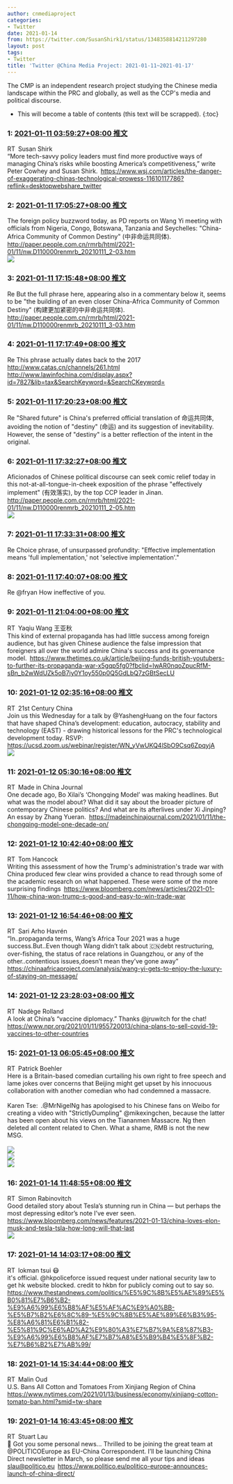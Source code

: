 ```yaml
---
author: cnmediaproject
categories:
- Twitter
date: 2021-01-14
from: https://twitter.com/SusanShirk1/status/1348358814211297280
layout: post
tags:
- Twitter
title: 'Twitter @China Media Project: 2021-01-11~2021-01-17'
---
```


The CMP is an independent research project studying the Chinese media landscape within the PRC and globally, as well as the CCP's media and political discourse. 

* This will become a table of contents (this text will be scrapped).
{:toc}

### 1: [2021-01-11 03:59:27+08:00 推文](https://twitter.com/SusanShirk1/status/1348358814211297280)

RT Susan Shirk<br>“More tech-savvy policy leaders must find more productive ways of managing China’s risks while boosting America’s competitiveness,” write Peter Cowhey and Susan Shirk. <a href="https://www.wsj.com/articles/the-danger-of-exaggerating-chinas-technological-prowess-11610117786?reflink=desktopwebshare_twitter" target="_blank" rel="noopener noreferrer">https://www.wsj.com/articles/the-danger-of-exaggerating-chinas-technological-prowess-11610117786?reflink=desktopwebshare_twitter</a>

### 2: [2021-01-11 17:05:27+08:00 推文](https://twitter.com/cnmediaproject/status/1348556619886567424)

The foreign policy buzzword today, as PD reports on Wang Yi meeting with officials from Nigeria, Congo, Botswana, Tanzania and Seychelles: "China-Africa Community of Common Destiny" (中非命运共同体). <a href="http://paper.people.com.cn/rmrb/html/2021-01/11/nw.D110000renmrb_20210111_2-03.htm" target="_blank" rel="noopener noreferrer">http://paper.people.com.cn/rmrb/html/2021-01/11/nw.D110000renmrb_20210111_2-03.htm</a><br><img style src="https://pbs.twimg.com/media/ErcJCL3XIAIAgqR?format=jpg&name=orig" referrerpolicy="no-referrer">

### 3: [2021-01-11 17:15:48+08:00 推文](https://twitter.com/cnmediaproject/status/1348559224079605761)

Re But the full phrase here, appearing also in a commentary below it, seems to be "the building of an even closer China-Africa Community of Common Destiny" (构建更加紧密的中非命运共同体). <a href="http://paper.people.com.cn/rmrb/html/2021-01/11/nw.D110000renmrb_20210111_3-03.htm" target="_blank" rel="noopener noreferrer">http://paper.people.com.cn/rmrb/html/2021-01/11/nw.D110000renmrb_20210111_3-03.htm</a>

### 4: [2021-01-11 17:17:49+08:00 推文](https://twitter.com/cnmediaproject/status/1348559731753955328)

Re This phrase actually dates back to the 2017 <a href="http://www.catas.cn/channels/261.html" target="_blank" rel="noopener noreferrer">http://www.catas.cn/channels/261.html</a> <a href="http://www.lawinfochina.com/display.aspx?id=7827&lib=tax&SearchKeyword=&SearchCKeyword=" target="_blank" rel="noopener noreferrer">http://www.lawinfochina.com/display.aspx?id=7827&lib=tax&SearchKeyword=&SearchCKeyword=</a>

### 5: [2021-01-11 17:20:23+08:00 推文](https://twitter.com/cnmediaproject/status/1348560378385608710)

Re "Shared future" is China's preferred official translation of 命运共同体, avoiding the notion of "destiny" (命运) and its suggestion of inevitability. However, the sense of "destiny" is a better reflection of the intent in the original.

### 6: [2021-01-11 17:32:27+08:00 推文](https://twitter.com/cnmediaproject/status/1348563413170053121)

Aficionados of Chinese political discourse can seek comic relief today in this not-at-all-tongue-in-cheek exposition of the phrase "effectively implement" (有效落实), by the top CCP leader in Jinan. <a href="http://paper.people.com.cn/rmrb/html/2021-01/11/nw.D110000renmrb_20210111_2-05.htm" target="_blank" rel="noopener noreferrer">http://paper.people.com.cn/rmrb/html/2021-01/11/nw.D110000renmrb_20210111_2-05.htm</a><br><img style src="https://pbs.twimg.com/media/ErcPP7CXEAIfCbL?format=jpg&name=orig" referrerpolicy="no-referrer">

### 7: [2021-01-11 17:33:31+08:00 推文](https://twitter.com/cnmediaproject/status/1348563682469572609)

Re Choice phrase, of unsurpassed profundity: "Effective implementation means 'full implementation,' not 'selective implementation'."

### 8: [2021-01-11 17:40:07+08:00 推文](https://twitter.com/cnmediaproject/status/1348565340855349249)

Re @fryan How ineffective of you.

### 9: [2021-01-11 21:04:00+08:00 推文](https://twitter.com/Yaqiu/status/1348616651005190147)

RT Yaqiu Wang 王亚秋<br>This kind of external propaganda has had little success among foreign audience, but has given Chinese audience the false impression that foreigners all over the world admire China's success and its governance model. <a href="https://www.thetimes.co.uk/article/beijing-funds-british-youtubers-to-further-its-propaganda-war-x5gqp5fg0?fbclid=IwAR0nqoZpucRfM-sBn_b2wWdUZk5oB7iy0Y1oy550p0Q5GdLbQ7zGBtSecLU" target="_blank" rel="noopener noreferrer">https://www.thetimes.co.uk/article/beijing-funds-british-youtubers-to-further-its-propaganda-war-x5gqp5fg0?fbclid=IwAR0nqoZpucRfM-sBn_b2wWdUZk5oB7iy0Y1oy550p0Q5GdLbQ7zGBtSecLU</a>

### 10: [2021-01-12 02:35:16+08:00 推文](https://twitter.com/21CenturyChina/status/1348700017930878976)

RT 21st Century China<br>Join us this Wednesday for a talk by @YashengHuang on the four factors that have shaped China’s development: education, autocracy, stability and technology (EAST) - drawing historical lessons for the PRC's technological development today. RSVP: <a href="https://ucsd.zoom.us/webinar/register/WN_yVwUKQ4lSbO9Csq6ZpqyjA" target="_blank" rel="noopener noreferrer">https://ucsd.zoom.us/webinar/register/WN_yVwUKQ4lSbO9Csq6ZpqyjA</a><br><img style src="https://pbs.twimg.com/media/EreKZm2VQAMX2SV?format=jpg&name=orig" referrerpolicy="no-referrer">

### 11: [2021-01-12 05:30:16+08:00 推文](https://twitter.com/MIC_Journal/status/1348744055858089986)

RT Made in China Journal<br>One decade ago, Bo Xilai’s ‘Chongqing Model’ was making headlines. But what was the model about? What did it say about the broader picture of contemporary Chinese politics? And what are its afterlives under Xi Jinping? An essay by Zhang Yueran. <a href="https://madeinchinajournal.com/2021/01/11/the-chongqing-model-one-decade-on/" target="_blank" rel="noopener noreferrer">https://madeinchinajournal.com/2021/01/11/the-chongqing-model-one-decade-on/</a>

### 12: [2021-01-12 10:42:40+08:00 推文](https://twitter.com/hancocktom/status/1348822675154640899)

RT Tom Hancock<br>Writing this assessment of how the Trump's administration's trade war with China produced few clear wins provided a chance to read through some of the academic research on what happened. These were some of the more surprising findings <a href="https://www.bloomberg.com/news/articles/2021-01-11/how-china-won-trump-s-good-and-easy-to-win-trade-war" target="_blank" rel="noopener noreferrer">https://www.bloomberg.com/news/articles/2021-01-11/how-china-won-trump-s-good-and-easy-to-win-trade-war</a>

### 13: [2021-01-12 16:54:46+08:00 推文](https://twitter.com/SariArhoHavren/status/1348916316292395009)

RT Sari Arho Havrén<br>“In..propaganda terms, Wang’s Africa Tour 2021 was a huge success.But..Even though Wang didn’t talk about 🇨🇳debt restructuring, over-fishing, the status of race relations in Guangzhou, or any of the other..contentious issues,doesn’t mean they’ve gone away” <a href="https://chinaafricaproject.com/analysis/wang-yi-gets-to-enjoy-the-luxury-of-staying-on-message/" target="_blank" rel="noopener noreferrer">https://chinaafricaproject.com/analysis/wang-yi-gets-to-enjoy-the-luxury-of-staying-on-message/</a>

### 14: [2021-01-12 23:28:03+08:00 推文](https://twitter.com/RollandNadege/status/1349015291527901189)

RT Nadège Rolland<br>A look at China’s “vaccine diplomacy.” Thanks @jruwitch for the chat! <a href="https://www.npr.org/2021/01/11/955720013/china-plans-to-sell-covid-19-vaccines-to-other-countries" target="_blank" rel="noopener noreferrer">https://www.npr.org/2021/01/11/955720013/china-plans-to-sell-covid-19-vaccines-to-other-countries</a>

### 15: [2021-01-13 06:05:45+08:00 推文](https://twitter.com/mrbaopanrui/status/1349115375837995008)

RT Patrick Boehler<br>Here is a Britain-based comedian curtailing his own right to free speech and lame jokes over concerns that Beijing might get upset by his innocuous collaboration with another comedian who had condemned a massacre.<br><br>Karen Tse: .@MrNigelNg has apologised to his Chinese fans on Weibo for creating a video with "StrictlyDumpling" @mikexingchen, because the latter has been open about his views on the Tiananmen Massacre. Ng then deleted all content related to Chen. What a shame, RMB is not the new MSG.<br><br><img style src="https://pbs.twimg.com/media/EriyTYDXEAMLmEq?format=jpg&name=orig" referrerpolicy="no-referrer"><br><img style src="https://pbs.twimg.com/media/EriyUtCWMAMsLEO?format=jpg&name=orig" referrerpolicy="no-referrer"><br><img style src="https://pbs.twimg.com/media/Eriy7vAVkAEkgOK?format=jpg&name=orig" referrerpolicy="no-referrer">

### 16: [2021-01-14 11:48:55+08:00 推文](https://twitter.com/S_Rabinovitch/status/1349564125513355264)

RT Simon Rabinovitch<br>Good detailed story about Tesla’s stunning run in China — but perhaps the most depressing editor’s note I’ve ever seen. <a href="https://www.bloomberg.com/news/features/2021-01-13/china-loves-elon-musk-and-tesla-tsla-how-long-will-that-last" target="_blank" rel="noopener noreferrer">https://www.bloomberg.com/news/features/2021-01-13/china-loves-elon-musk-and-tesla-tsla-how-long-will-that-last</a><br><img style src="https://pbs.twimg.com/media/Erqdan9VgAEVrD3?format=jpg&name=orig" referrerpolicy="no-referrer">

### 17: [2021-01-14 14:03:17+08:00 推文](https://twitter.com/lokmantsui/status/1349597938146709506)

RT lokman tsui 😷<br>it's official. @hkpoliceforce issued request under national security law to get hk website blocked. credit to hkbn for publicly coming out to say so. <a href="https://www.thestandnews.com/politics/%E5%9C%8B%E5%AE%89%E5%B0%81%E7%B6%B2-%E9%A6%99%E6%B8%AF%E5%AF%AC%E9%A0%BB-%E5%B7%B2%E6%8C%89-%E5%9C%8B%E5%AE%89%E6%B3%95-%E8%A6%81%E6%B1%82-%E5%81%9C%E6%AD%A2%E9%80%A3%E7%B7%9A%E8%87%B3-%E9%A6%99%E6%B8%AF%E7%B7%A8%E5%B9%B4%E5%8F%B2-%E7%B6%B2%E7%AB%99/" target="_blank" rel="noopener noreferrer">https://www.thestandnews.com/politics/%E5%9C%8B%E5%AE%89%E5%B0%81%E7%B6%B2-%E9%A6%99%E6%B8%AF%E5%AF%AC%E9%A0%BB-%E5%B7%B2%E6%8C%89-%E5%9C%8B%E5%AE%89%E6%B3%95-%E8%A6%81%E6%B1%82-%E5%81%9C%E6%AD%A2%E9%80%A3%E7%B7%9A%E8%87%B3-%E9%A6%99%E6%B8%AF%E7%B7%A8%E5%B9%B4%E5%8F%B2-%E7%B6%B2%E7%AB%99/</a>

### 18: [2021-01-14 15:34:44+08:00 推文](https://twitter.com/MalinOud/status/1349620950598381568)

RT Malin Oud<br>U.S. Bans All Cotton and Tomatoes From Xinjiang Region of China <a href="https://www.nytimes.com/2021/01/13/business/economy/xinjiang-cotton-tomato-ban.html?smid=tw-share" target="_blank" rel="noopener noreferrer">https://www.nytimes.com/2021/01/13/business/economy/xinjiang-cotton-tomato-ban.html?smid=tw-share</a>

### 19: [2021-01-14 16:43:45+08:00 推文](https://twitter.com/stuartklau/status/1349638322411417601)

RT Stuart Lau<br>🚨 Got you some personal news... Thrilled to be joining the great team at @POLITICOEurope as EU-China Correspondent. I’ll be launching China Direct newsletter in March, so please send me all your tips and ideas slau@politico.eu <a href="https://www.politico.eu/politico-europe-announces-launch-of-china-direct/" target="_blank" rel="noopener noreferrer">https://www.politico.eu/politico-europe-announces-launch-of-china-direct/</a>

